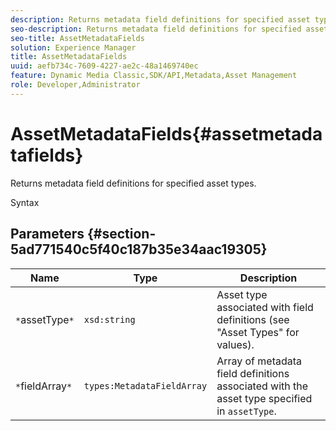 ```yaml
---
description: Returns metadata field definitions for specified asset types.
seo-description: Returns metadata field definitions for specified asset types.
seo-title: AssetMetadataFields
solution: Experience Manager
title: AssetMetadataFields
uuid: aefb734c-7609-4227-ae2c-48a1469740ec
feature: Dynamic Media Classic,SDK/API,Metadata,Asset Management
role: Developer,Administrator
---
```


# AssetMetadataFields{#assetmetadatafields}

Returns metadata field definitions for specified asset types.

 Syntax 

## Parameters {#section-5ad771540c5f40c187b35e34aac19305}

|  Name  | Type  | Description  |
|---|---|---|
|  `*`assetType`*`  | `xsd:string`  | Asset type associated with field definitions (see "Asset Types" for values).  |
|  `*`fieldArray`*`  | `types:MetadataFieldArray`  |Array of metadata field definitions associated with the asset type specified in `assetType`.  |

